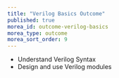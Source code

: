 ```yaml
---
title: "Verilog Basics Outcome"
published: true
morea_id: outcome-verilog-basics
morea_type: outcome
morea_sort_order: 9
---
```

  * Understand Verilog Syntax
  * Design and use Verilog modules
